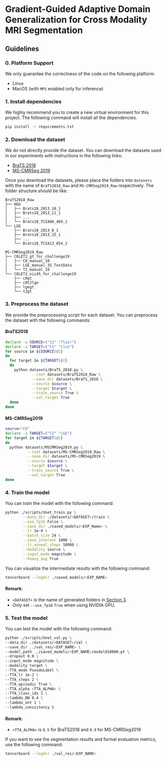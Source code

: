 # Gradient-Guided Adaptive Domain Generalization for Cross Modality MRI Segmentation
## Guidelines
### 0. Platform Support
We only guarantee the correctness of the code on the following platform:
* Linux
* MacOS (with `MPS` enabled only for inference)
### 1. Install dependencies
We highly recommend you to create a new virtual environment for this project. The following command will install all the dependencies.
```bash
pip install -r requirements.txt
```
### 2. Download the dataset
We do not directly provide the dataset. You can download the datasets used in our experiments with instructions in the following links:
- [BraTS 2018](https://www.med.upenn.edu/sbia/brats2018/data.html)
- [MS-CMRSeg 2019](https://zmiclab.github.io/zxh/0/mscmrseg19/)

Once you download the datasets, please place the folders into `datasets` with the name of `BraTS2018_Raw` and `MS-CMRSeg2019_Raw` respectively. The folder structure should be like:
```
BraTS2018_Raw
├── HGG
│   ├── Brats18_2013_10_1
│   ├── Brats18_2013_11_1
│   ├── ...
│   └── Brats18_TCIA08_469_1
└── LGG
    ├── Brats18_2013_0_1
    ├── Brats18_2013_15_1
    ├── ...
    └── Brats18_TCIA13_654_1
```
```
MS-CMRSeg2019_Raw
├── C0LET2_gt_for_challenge19
│   ├── C0_manual_10
│   ├── LGE_manual_35_TestData
│   └── T2_manual_10
└── C0LET2_nii45_for_challenge19
    ├── c0gt
    ├── c0t2lge
    ├── lgegt
    └── t2gt
```
### 3. Preprocess the dataset
We provide the preprocessing script for each dataset. You can preprocess the dataset with the following commands:
#### BraTS2018
```bash
declare -a SOURCE=("t2" "flair")
declare -a TARGET=("t1" "t1ce")
for source in ${SOURCE[@]}
do
  for target in ${TARGET[@]}
  do
    python datasets/BraTS_2018.py \
            --root datasets/BraTS2018_Raw \
            --save_dir datasets/BraTS_2018 \
            --source $source \
            --target $target \
            --train_source True \
            --val_target True
  done
done
```
#### MS-CMRSeg2019
```bash
source="C0"
declare -a TARGET=("T2" "LGE")
for target in ${TARGET[@]}
do
  python datasets/MSCMRSeg2019.py \
          --root datasets/MS-CMRSeg2019_Raw \
          --save_dir datasets/MS-CMRSeg2019 \
          --source $source \
          --target $target \
          --train_source True \
          --val_target True
done
```
### 4. Train the model
You can train the model with the following command:
```bash
python ./scripts/Unet_train.py \
        --data_dir ./datasets/<DATASET>/train \
        --use_fp16 False \
        --save_dir ./saved_models/<EXP_Name> \
        --lr 1e-4 \
        --batch_size 24 \
        --save_interval 1000 \
        --lr_anneal_steps 10000 \
        --modality source \
        --input_mode magnitude \
        --heavy_aug True
```
You can visualize the intermediate results with the following command:
```bash
tensorboard --logdir ./saved_models/<EXP_NAME>
```
#### Remark: 
* `<DATASET>` is the name of generated folders in [Section 3](#3-preprocess-the-dataset).
* Only set `--use_fp16` `True` when using NVIDIA GPU.
### 5. Test the model
You can test the model with the following command:
```bash
python ./scripts/Unet_val.py \
--data_dir ./datasets/<DATASET>/val \
--save_dir ../val_res/<EXP_NAME> \
--model_path ../saved_models/<EXP_NAME>/model010000.pt \
--dropout 0.0 \
--input_mode magnitude \
--modality target \
--TTA_mode PseudoLabel \
--TTA_lr 1e-2 \
--TTA_steps 2 \
--TTA_episodic True \
--TTA_alpha <TTA_ALPHA> \
--TTA_class_idx 1 \
--lambda_BN 0.4 \
--lambda_ent 1 \
--lambda_consistency 1
```
#### Remark:
* `<TTA_ALPHA>` is `0.5` for BraTS2018 and `0.9` for MS-CMRSeg2019

If you want to see the segmentation results and formal evaluation metrics, use the following command:
```bash
tensorboard --logdir ./val_res/<EXP_NAME>
```

